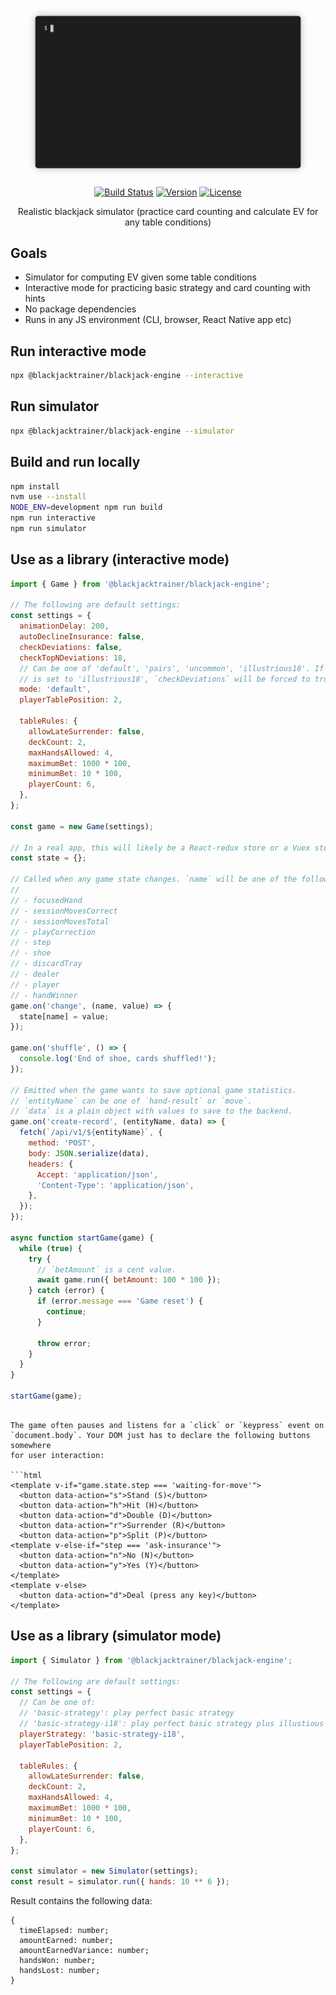 <p align="center">
  <a href="https://blackjacktrainer.app/" target="_blank">
    <img width="450" src="https://github.com/mhluska/blackjack-engine/raw/master/preview.gif" alt="Preview" />
  </a>
</p>

<p align="center">
  <a href="https://github.com/mhluska/blackjack-engine/actions"><img src="https://github.com/mhluska/blackjack-engine/workflows/tests/badge.svg?branch=master" alt="Build Status" /></a>
  <a href="https://www.npmjs.com/package/@blackjacktrainer/blackjack-engine"><img src="https://img.shields.io/npm/v/@blackjacktrainer/blackjack-engine.svg" alt="Version"></a>
  <a href="https://github.com/mhluska/blackjack-engine/blob/master/LICENSE"><img src="https://img.shields.io/github/license/mhluska/blackjack-engine" alt="License"></a>
</p>

<p align="center">
  Realistic blackjack simulator (practice card counting and calculate EV for any table conditions)
</p>

## Goals

* Simulator for computing EV given some table conditions
* Interactive mode for practicing basic strategy and card counting with hints
* No package dependencies
* Runs in any JS environment (CLI, browser, React Native app etc)

## Run interactive mode

```sh
npx @blackjacktrainer/blackjack-engine --interactive
```

## Run simulator

```sh
npx @blackjacktrainer/blackjack-engine --simulator
```

## Build and run locally

```sh
npm install
nvm use --install
NODE_ENV=development npm run build
npm run interactive
npm run simulator
```

## Use as a library (interactive mode)

```js
import { Game } from '@blackjacktrainer/blackjack-engine';

// The following are default settings:
const settings = {
  animationDelay: 200,
  autoDeclineInsurance: false,
  checkDeviations: false,
  checkTopNDeviations: 18,
  // Can be one of 'default', 'pairs', 'uncommon', 'illustrious18'. If the mode
  // is set to 'illustrious18', `checkDeviations` will be forced to true.
  mode: 'default',
  playerTablePosition: 2,

  tableRules: {
    allowLateSurrender: false,
    deckCount: 2,
    maxHandsAllowed: 4,
    maximumBet: 1000 * 100,
    minimumBet: 10 * 100,
    playerCount: 6,
  },
};

const game = new Game(settings);

// In a real app, this will likely be a React-redux store or a Vuex store.
const state = {};

// Called when any game state changes. `name` will be one of the following:
//
// - focusedHand
// - sessionMovesCorrect
// - sessionMovesTotal
// - playCorrection
// - step
// - shoe
// - discardTray
// - dealer
// - player
// - handWinner
game.on('change', (name, value) => {
  state[name] = value;
});

game.on('shuffle', () => {
  console.log('End of shoe, cards shuffled!');
});

// Emitted when the game wants to save optional game statistics.
// `entityName` can be one of `hand-result` or `move`.
// `data` is a plain object with values to save to the backend.
game.on('create-record', (entityName, data) => {
  fetch(`/api/v1/${entityName}`, {
    method: 'POST',
    body: JSON.serialize(data),
    headers: {
      Accept: 'application/json',
      'Content-Type': 'application/json',
    },
  });
});

async function startGame(game) {
  while (true) {
    try {
      // `betAmount` is a cent value.
      await game.run({ betAmount: 100 * 100 });
    } catch (error) {
      if (error.message === 'Game reset') {
        continue;
      }

      throw error;
    }
  }
}

startGame(game);
```

```

The game often pauses and listens for a `click` or `keypress` event on
`document.body`. Your DOM just has to declare the following buttons somewhere
for user interaction:

```html
<template v-if="game.state.step === 'waiting-for-move'">
  <button data-action="s">Stand (S)</button>
  <button data-action="h">Hit (H)</button>
  <button data-action="d">Double (D)</button>
  <button data-action="r">Surrender (R)</button>
  <button data-action="p">Split (P)</button>
<template v-else-if="step === 'ask-insurance'">
  <button data-action="n">No (N)</button>
  <button data-action="y">Yes (Y)</button>
</template>
<template v-else>
  <button data-action="d">Deal (press any key)</button>
</template>
```

## Use as a library (simulator mode)

```js
import { Simulator } from '@blackjacktrainer/blackjack-engine';

// The following are default settings:
const settings = {
  // Can be one of:
  // 'basic-strategy': play perfect basic strategy
  // 'basic-strategy-i18': play perfect basic strategy plus illustious 18
  playerStrategy: 'basic-strategy-i18',
  playerTablePosition: 2,

  tableRules: {
    allowLateSurrender: false,
    deckCount: 2,
    maxHandsAllowed: 4,
    maximumBet: 1000 * 100,
    minimumBet: 10 * 100,
    playerCount: 6,
  },
};

const simulator = new Simulator(settings);
const result = simulator.run({ hands: 10 ** 6 });
```

Result contains the following data:

```
{
  timeElapsed: number;
  amountEarned: number;
  amountEarnedVariance: number;
  handsWon: number;
  handsLost: number;
}
```
